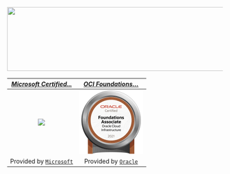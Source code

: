 
<!--
**athulak/athulak** is a ✨ _special_ ✨ repository because its `README.md` (this file) appears on your GitHub profile.

Here are some ideas to get you started:

- 🔭 I’m currently working on ...
- 🌱 I’m currently learning ...
- 👯 I’m looking to collaborate on ...
- 🤔 I’m looking for help with ...
- 💬 Ask me about ...
- 📫 How to reach me: ...
- 😄 Pronouns: ...
- ⚡ Fun fact: ...
-->

<img src="https://github.com/athulak/athulak/raw/master/assets/digital_rain_banner.gif" width="1000" height="150"/>

|[*Microsoft Certified...*](https://www.credly.com/badges/4203e615-de6a-4594-b3df-f9e32c330513/public_url)|[*OCI Foundations…*](https://catalog-education.oracle.com/pls/certview/sharebadge?id=B1DAF90CBBBB1B824BBBC8F95A1F2F03A1AC63D4C1B56CC746D19443AFD5B257)|
|:-------------:|:-------------:|
|[<img src="https://athulak.com/assets/badges/microsoft-certified-azure-fundamentals.png?v2" data-canonical-src="https://athulak.com/assets/badges/microsoft-certified-azure-fundamentals.png?v2" width="150"/>](https://www.credly.com/badges/4203e615-de6a-4594-b3df-f9e32c330513/public_url)|[<img src="https://raw.githubusercontent.com/athulak/athulak/master/assets/50_Oracle_Cloud_Infrastructure.png" data-canonical-src="https://athulak.com/assets/badges/Oracle_Cloud_Infrastructure.png" width="150"/>](https://catalog-education.oracle.com/pls/certview/sharebadge?id=B1DAF90CBBBB1B824BBBC8F95A1F2F03A1AC63D4C1B56CC746D19443AFD5B257)|
|Provided by [`Microsoft`](https://www.microsoft.com/azure)|Provided by [`Oracle`](https://www.oracle.com/cloud/)|
